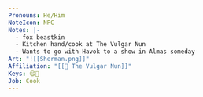 ```yaml
---
Pronouns: He/Him
NoteIcon: NPC
Notes: |-
  - fox beastkin
  - Kitchen hand/cook at The Vulgar Nun
  - Wants to go with Havok to a show in Almas someday
Art: "![[Sherman.png]]"
Affiliation: "[[🍻 The Vulgar Nun]]"
Keys: 😄🤝
Job: Cook
---
```

